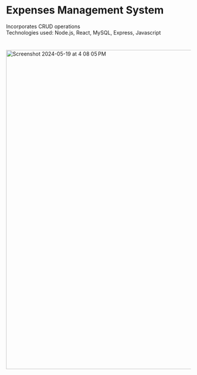 # Expenses Management System
Incorporates CRUD operations  
Technologies used: Node.js, React, MySQL, Express, Javascript
#
<img width="873" alt="Screenshot 2024-05-19 at 4 08 05 PM" src="https://github.com/awwab-ahmed/crud/assets/136768422/8c97881b-8cc9-42da-8c72-0603b9dc9c2a">
